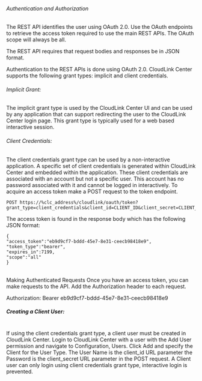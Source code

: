 ###### Authentication and Authorization

The REST API identifies the user using OAuth 2.0. Use the OAuth endpoints to retrieve the access token required to use the main REST APIs. The OAuth scope will always be all.

The REST API requires that request bodies and responses be in JSON format.<br>

Authentication to the REST APIs is done using OAuth 2.0. CloudLink Center supports the following grant types: implicit and client credentials.<br>

###### Implicit Grant:
The implicit grant type is used by the CloudLink Center UI and can be used by any application that can support redirecting the user to the CloudLink Center login page. This grant type is typically used for a web based interactive session.<br>

###### Client Credentials:
The client credentials grant type can be used by a non-interactive application. A specific set of client credentials is generated within CloudLink Center and embedded within the application. These client credentials are associated with an account but not a specific user. This account has no password associated with it and cannot be logged in interactively. To acquire an access token make a POST request to the token endpoint.<br>

    POST https://%clc_address%/cloudlink/oauth/token?grant_type=client_credentials&client_id=CLIENT_ID&client_secret=CLIENT_SECRET&scope=all


The access token is found in the response body which has the following JSON format:

    {
    "access_token":"eb9d9cf7-bddd-45e7-8e31-ceecb98418e9",
    "token_type":"bearer",
    "expires_in":7199,
    "scope":"all"
    }
<br>
Making Authenticated Requests
Once you have an access token, you can make requests to the API. Add the Authorization header to each request.

Authorization: Bearer eb9d9cf7-bddd-45e7-8e31-ceecb98418e9
<br>

##### Creating a Client User: 
<br>
If using the client credentials grant type, a client user must be created in CloudLink Center. Login to CloudLink Center with a user with the Add User permission and navigate to Configuration, Users. Click Add and specify the Client for the User Type. The User Name is the client_id URL parameter the Password is the client_secret URL parameter in the POST request. A Client user can only login using client credentials grant type, interactive login is prevented.
